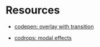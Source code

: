 # Resources

- [codepen: overlay with transition](https://codepen.io/hm-/pen/NyjKmg)

- [codrops: modal effects](https://tympanus.net/codrops/2013/06/25/nifty-modal-window-effects/)
